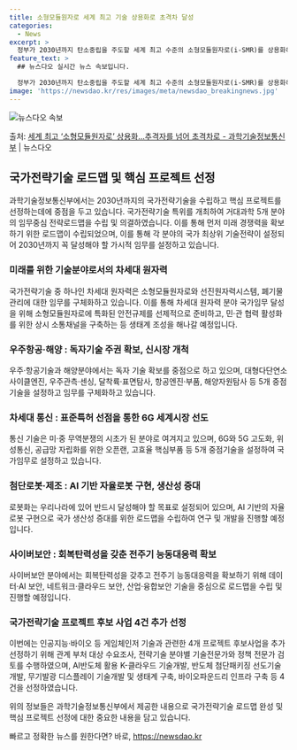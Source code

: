 ```yaml
---
title: 소형모듈원자로 세계 최고 기술 상용화로 초격차 달성
categories:
  - News
excerpt: >
  정부가 2030년까지 탄소중립을 주도할 세계 최고 수준의 소형모듈원자로(i-SMR)를 상용화하겠다고 밝혔다.…
feature_text: >
  ## 뉴스다오 실시간 뉴스 속보입니다.

  정부가 2030년까지 탄소중립을 주도할 세계 최고 수준의 소형모듈원자로(i-SMR)를 상용화하겠다고 밝혔다.…
image: 'https://newsdao.kr/res/images/meta/newsdao_breakingnews.jpg'
---
```


![뉴스다오 속보](https://newsdao.kr/res/images/meta/newsdao_breakingnews.jpg)

<p>출처: <a href="https://newsdao.kr/3093" rel="dofollow">세계 최고 ‘소형모듈원자로’ 상용화…추격자를 넘어 초격차로  - 과학기술정보통신부</a> | 뉴스다오</p>

<h2 data-ke-size="size26">국가전략기술 로드맵 및 핵심 프로젝트 선정</h2>

과학기술정보통신부에서는 2030년까지의 국가전략기술을 수립하고 핵심 프로젝트를 선정하는데에 중점을 두고 있습니다. 국가전략기술 특위를 개최하여 거대과학 5개 분야의 임무중심 전략로드맵을 수립 및 의결하였습니다. 이를 통해 먼저 미래 경쟁력을 확보하기 위한 로드맵이 수립되었으며, 이를 통해 각 분야의 국가 최상위 기술전략이 설정되어 2030년까지 꼭 달성해야 할 가시적 임무를 설정하고 있습니다.

<h3 data-ke-size="size24">미래를 위한 기술분야로서의 차세대 원자력</h3>
국가전략기술 중 하나인 차세대 원자력은 소형모듈원자로와 선진원자력시스템, 폐기물관리에 대한 임무를 구체화하고 있습니다. 이를 통해 차세대 원자력 분야 국가임무 달성을 위해 소형모듈원자로에 특화된 안전규제를 선제적으로 준비하고, 민·관 협력 활성화를 위한 상시 소통채널을 구축하는 등 생태계 조성을 해나갈 예정입니다.

<h3 data-ke-size="size24">우주항공·해양 : 독자기술 주권 확보, 신시장 개척</h3>
우주·항공기술과 해양분야에서는 독자 기술 확보를 중점으로 하고 있으며, 대형다단연소사이클엔진, 우주관측·센싱, 달착륙·표면탐사, 항공엔진·부품, 해양자원탐사 등 5개 중점기술을 설정하고 임무를 구체화하고 있습니다.

<h3 data-ke-size="size24">차세대 통신 : 표준특허 선점을 통한 6G 세계시장 선도</h3>
통신 기술은 미·중 무역분쟁의 시초가 된 분야로 여겨지고 있으며, 6G와 5G 고도화, 위성통신, 공급망 자립화를 위한 오픈랜, 고효율 핵심부품 등 5개 중점기술을 설정하여 국가임무로 설정하고 있습니다.

<h3 data-ke-size="size24">첨단로봇·제조 : AI 기반 자율로봇 구현, 생산성 증대</h3>
로봇화는 우리나라에 있어 반드시 달성해야 할 목표로 설정되어 있으며, AI 기반의 자율로봇 구현으로 국가 생산성 증대를 위한 로드맵을 수립하여 연구 및 개발을 진행할 예정입니다.

<h3 data-ke-size="size24">사이버보안 : 회복탄력성을 갖춘 전주기 능동대응력 확보</h3>
사이버보안 분야에서는 회복탄력성을 갖추고 전주기 능동대응력을 확보하기 위해 데이터·AI 보안, 네트워크·클라우드 보안, 산업·융합보안 기술을 중심으로 로드맵을 수립 및 진행할 예정입니다.

<h3 data-ke-size="size24">국가전략기술 프로젝트 후보 사업 4건 추가 선정</h3>
이번에는 인공지능·바이오 등 게임체인저 기술과 관련한 4개 프로젝트 후보사업을 추가 선정하기 위해 관계 부처 대상 수요조사, 전략기술 분야별 기술전문가와 정책 전문가 검토를 수행하였으며, AI반도체 활용 K-클라우드 기술개발, 반도체 첨단패키징 선도기술개발, 무기발광 디스플레이 기술개발 및 생태계 구축, 바이오파운드리 인프라 구축 등 4건을 선정하였습니다.

위의 정보들은 과학기술정보통신부에서 제공한 내용으로 국가전략기술 로드맵 완성 및 핵심 프로젝트 선정에 대한 중요한 내용을 담고 있습니다. 

빠르고 정확한 뉴스를 원한다면? 바로, <a href="https://newsdao.kr" rel="dofollow">https://newsdao.kr</a>


    
